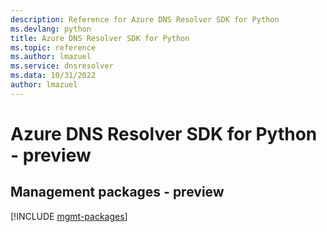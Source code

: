 ```yaml
---
description: Reference for Azure DNS Resolver SDK for Python
ms.devlang: python
title: Azure DNS Resolver SDK for Python
ms.topic: reference
ms.author: lmazuel
ms.service: dnsresolver
ms.data: 10/31/2022
author: lmazuel
---
```

# Azure DNS Resolver SDK for Python - preview

## Management packages - preview
[!INCLUDE [mgmt-packages](dns-resolver-mgmt-index.md)]
